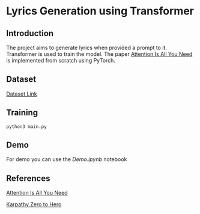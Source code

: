 # Lyrics Generation using Transformer

## Introduction
The project aims to generate lyrics when provided a prompt to it. Transformer is used to train the model. The paper [Attention Is All You Need](https://arxiv.org/abs/1706.03762) is implemented from scratch using PyTorch.

## Dataset
[Dataset Link](https://www.kaggle.com/datasets/terminate9298/songs-lyrics?select=lyrics.csv)

## Training
```
python3 main.py
```
## Demo
For demo you can use the <i>Demo.ipynb</i> notebook

## References
[Attention Is All You Need](https://arxiv.org/abs/1706.03762)

[Karpathy Zero to Hero](https://karpathy.ai/zero-to-hero.html)